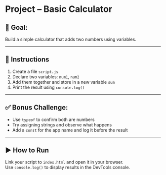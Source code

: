 # Project – Basic Calculator

## 🧠 Goal:
Build a simple calculator that adds two numbers using variables.

---

## 🔧 Instructions

1. Create a file `script.js`
2. Declare two variables: `num1`, `num2`
3. Add them together and store in a new variable `sum`
4. Print the result using `console.log()`

---

## ✅ Bonus Challenge:
- Use `typeof` to confirm both are numbers
- Try assigning strings and observe what happens
- Add a `const` for the app name and log it before the result

---

## ▶️ How to Run
Link your script to `index.html` and open it in your browser.  
Use `console.log()` to display results in the DevTools console.
